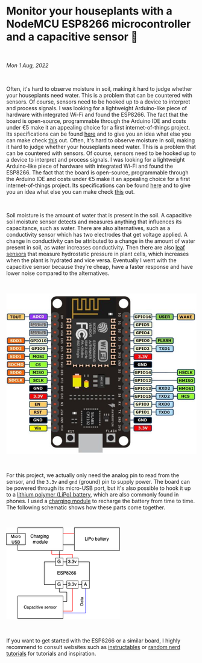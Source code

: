 # Monitor your houseplants with a NodeMCU ESP8266 microcontroller and a capacitive sensor 🌱

&nbsp;

*Mon 1 Aug, 2022*

&nbsp;

Often, it's hard to observe moisture in soil, making it hard to judge whether your houseplants need water. This is a problem that can be countered with sensors. Of course, sensors need to be hooked up to a device to interpret and process signals. I was looking for a lightweight Arduino-like piece of hardware with integrated Wi-Fi and found the ESP8266. The fact that the board is open-source, programmable through the Arduino IDE and costs under €5 make it an appealing choice for a first internet-of-things project. Its specifications can be found [here](https://components101.com/development-boards/nodemcu-esp8266-pinout-features-and-datasheet#:~:text=NodeMCU%20is%20an%20open%2Dsource,on%20the%20ESP%2D12%20module.) and to give you an idea what else you can make check [this](https://randomnerdtutorials.com/projects-esp8266/) out.
Often, it's hard to observe moisture in soil, making it hard to judge whether your houseplants need water. This is a problem that can be countered with sensors. Of course, sensors need to be hooked up to a device to interpret and process signals. I was looking for a lightweight Arduino-like piece of hardware with integrated Wi-Fi and found the ESP8266. The fact that the board is open-source, programmable through the Arduino IDE and costs under €5 make it an appealing choice for a first internet-of-things project. Its specifications can be found [here](https://components101.com/development-boards/nodemcu-esp8266-pinout-features-and-datasheet#:~:text=NodeMCU%20is%20an%20open%2Dsource,on%20the%20ESP%2D12%20module.) and to give you an idea what else you can make check [this](https://randomnerdtutorials.com/projects-esp8266/) out.

&nbsp;

Soil moisture is the amount of water that is present in the soil. A capacitive soil moisture sensor detects and measures anything that influences its capacitance, such as water. There are also alternatives, such as a conductivity sensor which has two electrodes that get voltage applied. A change in conductivity can be attributed to a change in the amount of water present in soil, as water increases conductivity. Then there are also [leaf sensors](https://en.wikipedia.org/wiki/Leaf_sensor#:~:text=A%20leaf%20sensor%20is%20a,moisture%20level%20in%20plant%20leaves.) that measure hydrostatic pressure in plant cells, which increases when the plant is hydrated and vice versa. Eventually I went with the capacitive sensor because they're cheap, have a faster response and have lower noise compared to the alternatives.

&nbsp;

![ESP8266 pinout](../images/esp8266-pinout.jpeg)

&nbsp;

For this project, we actually only need the analog pin to read from the sensor, and the `3.3v` and `gnd` (ground) pin to supply power. The board can be powered through its micro-USB port, but it's also possible to hook it up to a [lithium polymer (LiPo) battery](https://www.aliexpress.com/w/wholesale-lipo-battery.html), which are also commonly found in phones. I used a [charging module](https://www.aliexpress.com/w/wholesale-arduino-battery-charger-module.html) to recharge the battery from time to time. The following schematic shows how these parts come together.

&nbsp;

![Schematic](../images/soilmoisturemeter-diagram.png)

&nbsp;

If you want to get started with the ESP8266 or a similar board, I highly recommend to consult websites such as [instructables](https://www.instructables.com) or [random nerd tutorials](https://randomnerdtutorials.com/) for tutorials and inspiration.